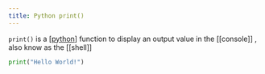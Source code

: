 ```yaml
---
title: Python print()
---
```


`print()` is a [[python]] function to display an output value in the [[console]]
, also know as the [[shell]]

```python
print("Hello World!")
```

[//begin]: # "Autogenerated link references for markdown compatibility"
[python]: python.md "Python"
[//end]: # "Autogenerated link references"
